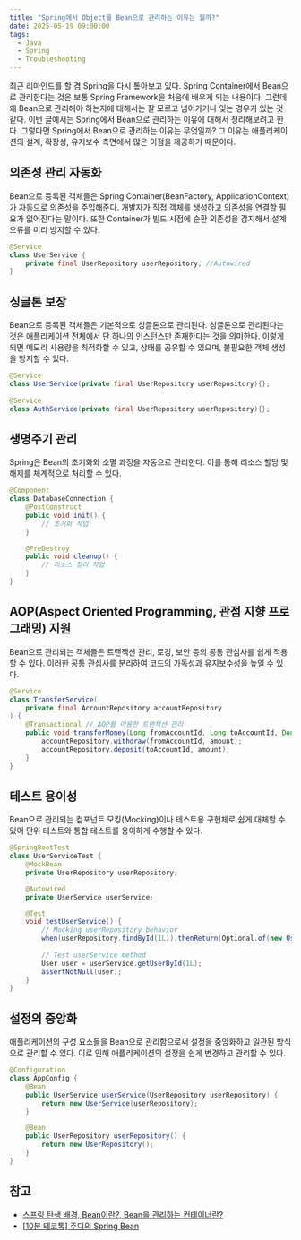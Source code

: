 ```yaml
---
title: "Spring에서 Object를 Bean으로 관리하는 이유는 뭘까?"
date: 2025-05-19 09:00:00
tags: 
  - Java
  - Spring
  - Troubleshooting
---
```


최근 리마인드를 할 겸 Spring을 다시 톺아보고 있다.
Spring Container에서 Bean으로 관리한다는 것은 보통 Spring Framework을 처음에 배우게 되는 내용이다.
그런데 왜 Bean으로 관리해야 하는지에 대해서는 잘 모르고 넘어가거나 잊는 경우가 있는 것 같다.
이번 글에서는 Spring에서 Bean으로 관리하는 이유에 대해서 정리해보려고 한다.
그렇다면 Spring에서 Bean으로 관리하는 이유는 무엇일까?
그 이유는 애플리케이션의 설계, 확장성, 유지보수 측면에서 많은 이점을 제공하기 때문이다.

## 의존성 관리 자동화

Bean으로 등록된 객체들은 Spring Container(BeanFactory, ApplicationContext)가 자동으로 의존성을 주입해준다.
개발자가 직접 객체를 생성하고 의존성을 연결할 필요가 없어진다는 말이다.
또한 Container가 빌드 시점에 순환 의존성을 감지해서 설계 오류를 미리 방지할 수 있다.

```java
@Service
class UserService {
    private final UserRepository userRepository; //Autowired
}
```

## 싱글톤 보장

Bean으로 등록된 객체들은 기본적으로 싱글톤으로 관리된다.
싱글톤으로 관리된다는 것은 애플리케이션 전체에서 단 하나의 인스턴스만 존재한다는 것을 의미한다.
이렇게 되면 메모리 사용량을 최적화할 수 있고, 상태를 공유할 수 있으며, 불필요한 객체 생성을 방지할 수 있다.

```java
@Service
class UserService(private final UserRepository userRepository){};
    
@Service
class AuthService(private final UserRepository userRepository){};
```

## 생명주기 관리

Spring은 Bean의 초기화와 소멸 과정을 자동으로 관리한다.
이를 통해 리소스 할당 및 해제를 체계적으로 처리할 수 있다.

```java
@Component
class DatabaseConnection {
    @PostConstruct
    public void init() {
        // 초기화 작업
    }

    @PreDestroy
    public void cleanup() {
        // 리소스 정리 작업
    }
}
```

## AOP(Aspect Oriented Programming, 관점 지향 프로그래밍) 지원

Bean으로 관리되는 객체들은 트랜잭션 관리, 로깅, 보안 등의 공통 관심사를 쉽게 적용할 수 있다.
이러한 공통 관심사를 분리하여 코드의 가독성과 유지보수성을 높일 수 있다.

```java
@Service
class TransferService(
    private final AccountRepository accountRepository
) {
    @Transactional // AOP를 이용한 트랜잭션 관리
    public void transferMoney(Long fromAccountId, Long toAccountId, Double amount) {
        accountRepository.withdraw(fromAccountId, amount);
        accountRepository.deposit(toAccountId, amount);
    }
}
```

## 테스트 용이성

Bean으로 관리되는 컴포넌트 모킹(Mocking)이나 테스트용 구현체로 쉽게 대체할 수 있어 단위 테스트와 통합 테스트를 용이하게 수행할 수 있다.

```java
@SpringBootTest
class UserServiceTest {
    @MockBean
    private UserRepository userRepository;

    @Autowired
    private UserService userService;

    @Test
    void testUserService() {
        // Mocking userRepository behavior
        when(userRepository.findById(1L)).thenReturn(Optional.of(new User()));
        
        // Test userService method
        User user = userService.getUserById(1L);
        assertNotNull(user);
    }
}
```

## 설정의 중앙화

애플리케이션의 구성 요소들을 Bean으로 관리함으로써 설정을 중앙화하고 일관된 방식으로 관리할 수 있다.
이로 인해 애플리케이션의 설정을 쉽게 변경하고 관리할 수 있다.

```java
@Configuration
class AppConfig {
    @Bean
    public UserService userService(UserRepository userRepository) {
        return new UserService(userRepository);
    }

    @Bean
    public UserRepository userRepository() {
        return new UserRepository();
    }
}
```

## 참고

- [스프링 탄생 배경, Bean이란?, Bean을 관리하는 컨테이너란?](https://www.youtube.com/watch?v=ShR5CmEUyRY&ab_channel=%ED%86%A0%ED%86%A0%EC%9D%98%EC%A6%90%EA%B1%B0%EC%9A%B4%ED%94%84%EB%A1%9C%EA%B7%B8%EB%9E%98%EB%B0%8D)
- [[10분 테코톡] 주디의 Spring Bean](https://www.youtube.com/watch?v=3gURJvJw_T4&ab_channel=%EC%9A%B0%EC%95%84%ED%95%9C%ED%85%8C%ED%81%AC)